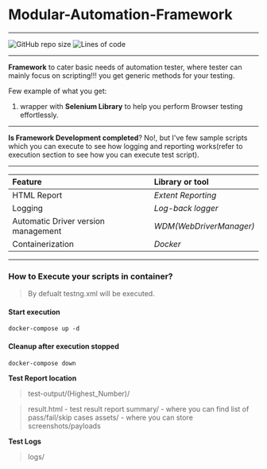 # Modular-Automation-Framework
___
<!--

![](https://img.shields.io/github/license/arvind142/Modular-Automation-Testing.svg)

-->
![GitHub repo size](https://img.shields.io/github/repo-size/arvind142/Modular-Automation-Testing)
![Lines of code](https://img.shields.io/tokei/lines/github/arvind142/Modular-Automation-Testing)

___

**Framework** to cater basic needs of automation tester, where tester can mainly focus on scripting!!!
you get generic methods for your testing.

Few example of what you get:
1. wrapper with **Selenium Library** to help you perform Browser testing effortlessly.

___

**Is Framework Development completed**? No!, but I've few sample scripts which you can execute to see how logging and reporting works(refer to execution section to see how you can execute test script).

___

|Feature| Library or tool  |
|:--|:--|
| HTML Report	|  _Extent Reporting_ |
| Logging		|	 _Log-back logger_ |
|Automatic Driver version management | _WDM(WebDriverManager)_ |
|Containerization | _Docker_|

___

### How to Execute your scripts in container?

> By defualt testng.xml will be executed.
#### Start execution
	docker-compose up -d
#### Cleanup after execution stopped
	docker-compose down

**Test Report location**

> test-output/(Highest_Number)/

> result.html - test result report
> summary/ - where you can find list of pass/fail/skip cases
> assets/ - where you can store screenshots/payloads

**Test Logs**
> logs/

<!--
#### Tested on!
![](https://img.shields.io/badge/Windows-0078D6?style=for-the-badge&logo=windows&logoColor=white) ![](https://img.shields.io/badge/Ubuntu-E95420?style=for-the-badge&logo=ubuntu&logoColor=white)
-->
